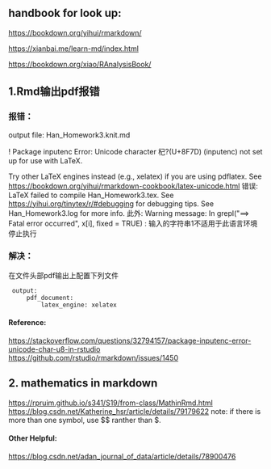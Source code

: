 ## handbook for look up:

https://bookdown.org/yihui/rmarkdown/

https://xianbai.me/learn-md/index.html

https://bookdown.org/xiao/RAnalysisBook/


## 1.Rmd输出pdf报错
    
### 报错：
output file: Han_Homework3.knit.md

! Package inputenc Error: Unicode character 杞?(U+8F7D)
(inputenc)                not set up for use with LaTeX.

Try other LaTeX engines instead (e.g., xelatex) if you are using pdflatex. See https://bookdown.org/yihui/rmarkdown-cookbook/latex-unicode.html
错误: LaTeX failed to compile Han_Homework3.tex. See https://yihui.org/tinytex/r/#debugging for debugging tips. See Han_Homework3.log for more info.
此外: Warning message:
In grepl("==> Fatal error occurred", x[i], fixed = TRUE) :
  输入的字符串1不适用于此语言环境
停止执行

    
### 解决：
在文件头部pdf输出上配置下列文件

```{r}
 output:
     pdf_document:  
         latex_engine: xelatex
```

#### Reference:
https://stackoverflow.com/questions/32794157/package-inputenc-error-unicode-char-u8-in-rstudio  
https://github.com/rstudio/rmarkdown/issues/1450


## 2. mathematics in markdown
https://rpruim.github.io/s341/S19/from-class/MathinRmd.html
https://blog.csdn.net/Katherine_hsr/article/details/79179622
note: if there is more than one symbol, use $$ ranther than $.

         


#### Other Helpful:
https://blog.csdn.net/adan_journal_of_data/article/details/78900476

